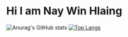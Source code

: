 # Hi I am Nay Win Hlaing
![Anurag's GitHub stats](https://github-readme-stats.vercel.app/api?username=justadigit&show_icons=true&theme=radical&hide=contribs,prs) [![Top Langs](https://github-readme-stats.vercel.app/api/top-langs/?username=justadigit&layout=compact)](https://github.com/justadigit/github-readme-stats)
